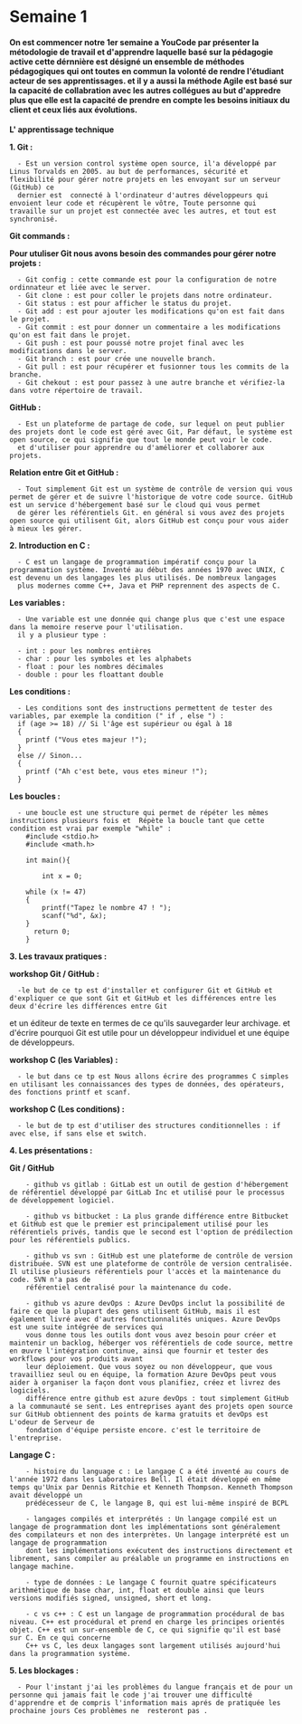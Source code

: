 # Semaine 1

#### On est commencer notre 1er semaine a YouCode par présenter la métodologie de travail et d'apprendre laquelle basé sur la pédagogie active cette dérnnière est désigné un ensemble de méthodes pédagogiques qui ont toutes en commun la volonté de rendre l'étudiant acteur de ses apprentissages. et il y a aussi la méthode Agile est basé sur la capacité de collabration avec les autres collégues au but d'appredre plus que elle est la capacité de prendre en compte les besoins initiaux du client et ceux liés aux évolutions.

**L' apprentissage technique**

**1. Git :**  

      - Est un version control système open source, il'a développé par Linus Torvalds en 2005. au but de performances, sécurité et flexibilité pour gérer notre projets en les envoyant sur un serveur (GitHub) ce 
      dernier est  connecté à l'ordinateur d'autres développeurs qui envoient leur code et récupèrent le vôtre, Toute personne qui travaille sur un projet est connectée avec les autres, et tout est synchronisé.

 **Git commands :**

  **Pour utuliser Git nous avons besoin des commandes pour gérer notre projets :**

      - Git config : cette commande est pour la configuration de notre ordinnateur et liée avec le server.
      - Git clone : est pour coller le projets dans notre ordinateur.
      - Git status : est pour afficher le status du projet.
      - Git add : est pour ajouter les modifications qu'on est fait dans le projet.
      - Git commit : est pour donner un commentaire a les modifications qu'on est fait dans le projet.
      - Git push : est pour poussé notre projet final avec les modifications dans le server.
      - Git branch : est pour crée une nouvelle branch.
      - Git pull : est pour récupérer et fusionner tous les commits de la branche.
      - Git chekout : est pour passez à une autre branche et vérifiez-la dans votre répertoire de travail.

  **GitHub :**

      - Est un plateforme de partage de code, sur lequel on peut publier des projets dont le code est géré avec Git, Par défaut, le système est open source, ce qui signifie que tout le monde peut voir le code.
      et d'utiliser pour apprendre ou d'améliorer et collaborer aux projets.

  **Relation entre Git et GitHub :**

      - Tout simplement Git est un système de contrôle de version qui vous permet de gérer et de suivre l'historique de votre code source. GitHub est un service d'hébergement basé sur le cloud qui vous permet 
      de gérer les référentiels Git. en général si vous avez des projets open source qui utilisent Git, alors GitHub est conçu pour vous aider à mieux les gérer.

**2. Introduction en C :** 

      - C est un langage de programmation impératif conçu pour la programmation système. Inventé au début des années 1970 avec UNIX, C est devenu un des langages les plus utilisés. De nombreux langages 
      plus modernes comme C++, Java et PHP reprennent des aspects de C.

  **Les variables :**

      - Une variable est une donnée qui change plus que c'est une espace dans la memoire reserve pour l'utilisation.
      il y a plusieur type :

      - int : pour les nombres entières
      - char : pour les symboles et les alphabets
      - float : pour les nombres décimales
      - double : pour les floattant double

  **Les conditions :**

      - Les conditions sont des instructions permettent de tester des variables, par exemple la condition (" if , else ") :
      if (age >= 18) // Si l'âge est supérieur ou égal à 18
      {
        printf ("Vous etes majeur !");
      }
      else // Sinon...
      {
        printf ("Ah c'est bete, vous etes mineur !");
      }

  **Les boucles :**

      - une boucle est une structure qui permet de répéter les mêmes instructions plusieurs fois et  Répète la boucle tant que cette condition est vrai par exemple "while" : 
        #include <stdio.h>
        #include <math.h>

        int main(){
            
            int x = 0;

        while (x != 47)
        {
            printf("Tapez le nombre 47 ! ");
            scanf("%d", &x);
        }
          return 0;
        }

**3. Les travaux pratiques :**

  **workshop Git / GitHub :**

      -le but de ce tp est d'installer et configurer Git et GitHub et d'expliquer ce que sont Git et GitHub et les différences entre les deux d'écrire les différences entre Git 
et un éditeur de texte en termes de ce qu'ils sauvegarder leur archivage. et d'écrire pourquoi Git est utile pour un développeur individuel et une équipe de développeurs.

  **workshop C (les Variables) :** 
        
      - le but dans ce tp est Nous allons écrire des programmes C simples en utilisant les connaissances des types de données, des opérateurs, des fonctions printf et scanf.

  **workshop C (Les conditions) :**

      - le but de tp est d'utiliser des structures conditionnelles : if avec else, if sans else et switch.

**4. Les présentations :**

  **Git / GitHub**

        - github vs gitlab : GitLab est un outil de gestion d'hébergement de référentiel développé par GitLab Inc et utilisé pour le processus de développement logiciel.

        - github vs bitbucket : La plus grande différence entre Bitbucket et GitHub est que le premier est principalement utilisé pour les référentiels privés, tandis que le second est l'option de prédilection pour les référentiels publics.

        - github vs svn : GitHub est une plateforme de contrôle de version distribuée. SVN est une plateforme de contrôle de version centralisée. Il utilise plusieurs référentiels pour l'accès et la maintenance du code. SVN n'a pas de 
        référentiel centralisé pour la maintenance du code.

        - github vs azure devOps : Azure DevOps inclut la possibilité de faire ce que la plupart des gens utilisent GitHub, mais il est également livré avec d'autres fonctionnalités uniques. Azure DevOps est une suite intégrée de services qui 
        vous donne tous les outils dont vous avez besoin pour créer et maintenir un backlog, héberger vos référentiels de code source, mettre en œuvre l'intégration continue, ainsi que fournir et tester des workflows pour vos produits avant 
        leur déploiement. Que vous soyez ou non développeur, que vous travailliez seul ou en équipe, la formation Azure DevOps peut vous aider à organiser la façon dont vous planifiez, créez et livrez des logiciels.
        différence entre github est azure devOps : tout simplement GitHub a la communauté se sent. Les entreprises ayant des projets open source sur GitHub obtiennent des points de karma gratuits et devOps est L'odeur de Serveur de 
        fondation d'équipe persiste encore. c'est le territoire de l'entreprise.

**Langage C :**

        - histoire du language c : Le langage C a été inventé au cours de l'année 1972 dans les Laboratoires Bell. Il était développé en même temps qu'Unix par Dennis Ritchie et Kenneth Thompson. Kenneth Thompson avait développé un 
        prédécesseur de C, le langage B, qui est lui-même inspiré de BCPL

        - langages compilés et interprétés : Un langage compilé est un langage de programmation dont les implémentations sont généralement des compilateurs et non des interprètes. Un langage interprété est un langage de programmation 
        dont les implémentations exécutent des instructions directement et librement, sans compiler au préalable un programme en instructions en langage machine.

        - type de données : Le langage C fournit quatre spécificateurs arithmétique de base char, int, float et double ainsi que leurs versions modifiés signed, unsigned, short et long.

        - c vs c++ : C est un langage de programmation procédural de bas niveau. C++ est procédural et prend en charge les principes orientés objet. C++ est un sur-ensemble de C, ce qui signifie qu'il est basé sur C. En ce qui concerne 
        C++ vs C, les deux langages sont largement utilisés aujourd'hui dans la programmation système.

**5. Les blockages :** 

      - Pour l'instant j'ai les problèmes du langue français et de pour un personne qui jamais fait le code j'ai trouver une difficulté d'apprendre et de compris l'information mais aprés de pratiquée les prochaine jours Ces problèmes ne  resteront pas .
      
